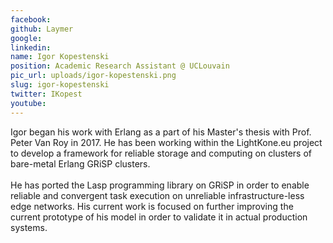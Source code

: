 ```yaml
---
facebook: 
github: Laymer
google: 
linkedin: 
name: Igor Kopestenski
position: Academic Research Assistant @ UCLouvain
pic_url: uploads/igor-kopestenski.png
slug: igor-kopestenski
twitter: IKopest
youtube: 
---
```

<p>Igor began his work with Erlang as a part of his Master&#39;s thesis with Prof. Peter Van Roy in 2017. He has been working within the LightKone.eu project to develop a framework for reliable storage and computing on clusters of bare-metal Erlang GRiSP clusters.<br />
<br />
He has ported the Lasp programming library on GRiSP in order to enable reliable and convergent task execution on unreliable infrastructure-less edge networks. His current work is focused on further improving the current prototype of his model in order to validate it in actual production systems.</p>
